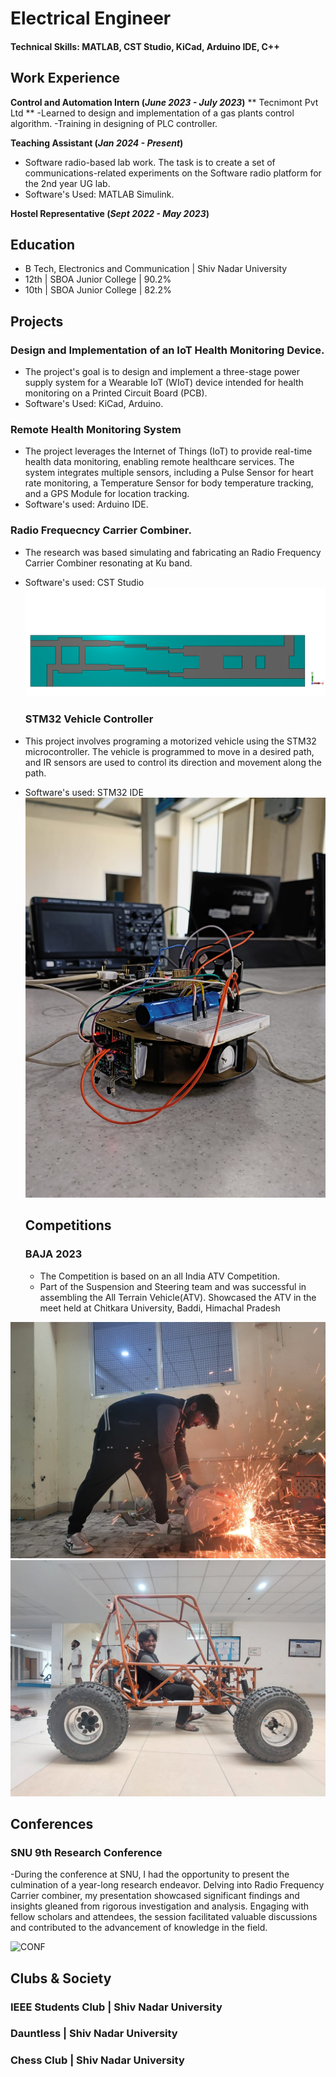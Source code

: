 # Electrical Engineer

#### Technical Skills: MATLAB, CST Studio, KiCad, Arduino IDE, C++

## Work Experience
**Control and Automation Intern (_June 2023 - July 2023_)**
** Tecnimont Pvt Ltd **
-Learned to design and implementation of a gas plants control algorithm. 
-Training in designing of PLC controller.

**Teaching Assistant (_Jan 2024 - Present_)**
- Software radio-based lab work. The task is to create a set of communications-related experiments on the Software radio platform for the 2nd year UG lab.
- Software's Used: MATLAB Simulink.

**Hostel Representative (_Sept 2022 - May 2023_)**

## Education
- B Tech, Electronics and Communication | Shiv Nadar University 
- 12th | SBOA Junior College | 90.2%
- 10th | SBOA Junior College | 82.2%

## Projects
### Design and Implementation of an IoT Health Monitoring Device.
- The project's goal is to design and implement a three-stage power supply system for a Wearable IoT (WIoT) device intended for health monitoring on a Printed Circuit Board (PCB).
- Software's Used: KiCad, Arduino.
  
### Remote Health Monitoring System
- The project leverages the Internet of Things (IoT) to provide real-time health data monitoring, enabling remote healthcare services. The system integrates multiple sensors, including a Pulse Sensor for heart rate monitoring, a Temperature Sensor for body temperature tracking, and a GPS Module for location tracking.
- Software's used: Arduino IDE.
  
### Radio Frequecncy Carrier Combiner.
- The research was based simulating and fabricating an Radio Frequency Carrier Combiner resonating at Ku band.
- Software's used: CST Studio
  ![RF](Storages/Images/Combined.png)
  ### STM32 Vehicle Controller
- This project involves programing a motorized vehicle using the STM32 microcontroller. The vehicle is programmed to move in a desired path, and IR sensors are used to control its direction and movement along the path. 
- Software's used: STM32 IDE
  ![STM32](Storages/Images/STM32.jpg)


  ## Competitions
  ### BAJA 2023
  - The Competition is based on an all India ATV Competition.
  - Part of the Suspension and Steering team and was successful in assembling the All Terrain Vehicle(ATV). Showcased the ATV in the meet held at Chitkara University, Baddi, Himachal Pradesh

![BAJA](Storages/Images/BAJA1.jpg)
![BAJA](Storages/Images/BAJA2.jpg)

## Conferences
### SNU 9th Research Conference
-During the conference at SNU, I had the opportunity to present the culmination of a year-long research endeavor. Delving into Radio Frequency Carrier combiner, my presentation showcased significant findings and insights gleaned from rigorous investigation and analysis. Engaging with fellow scholars and attendees, the session facilitated valuable discussions and contributed to the advancement of knowledge in the field.

![CONF](Storages/Images/1.jpg)


 ## Clubs & Society
  ### IEEE Students Club | Shiv Nadar University
  ### Dauntless | Shiv Nadar University
  ### Chess Club | Shiv Nadar University
    

